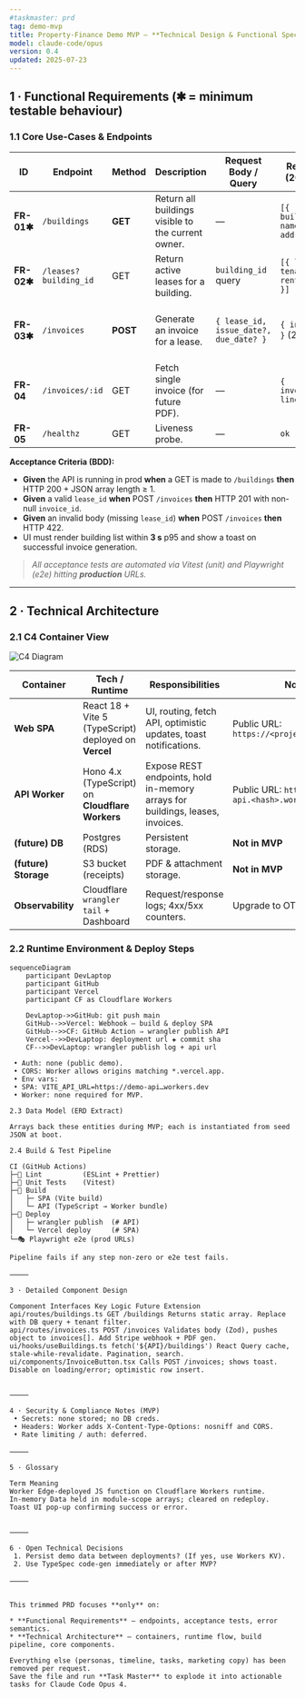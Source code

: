 ```yaml
---
#taskmaster: prd
tag: demo-mvp
title: Property-Finance Demo MVP — **Technical Design & Functional Spec**
model: claude-code/opus
version: 0.4
updated: 2025-07-23
---
```


## 1 · Functional Requirements (✱ = minimum testable behaviour)

### 1.1 Core Use-Cases & Endpoints

| ID | Endpoint | Method | Description | Request Body / Query | Response (200/201) | Error Codes |
|----|----------|--------|-------------|----------------------|--------------------|-------------|
| **FR-01✱** | `/buildings` | **GET** | Return all buildings visible to the current owner. | — | `[{ building_id, name, address }]` | 500 (server) |
| **FR-02✱** | `/leases?building_id` | GET | Return active leases for a building. | `building_id` query | `[{ lease_id, tenant_name, rent_amount }]` | 404 (unknown building) |
| **FR-03✱** | `/invoices` | **POST** | Generate an invoice for a lease. | `{ lease_id, issue_date?, due_date? }` | `{ invoice_id }` (201) | 422 (validation), 404 (unknown lease) |
| **FR-04** | `/invoices/:id` | GET | Fetch single invoice (for future PDF). | — | `{ invoice_id, lines[] }` | 404 |
| **FR-05** | `/healthz` | GET | Liveness probe. | — | `ok` | — |

**Acceptance Criteria (BDD):**

* **Given** the API is running in prod **when** a GET is made to `/buildings` **then** HTTP 200 + JSON array length ≥ 1.
* **Given** a valid `lease_id` **when** POST `/invoices` **then** HTTP 201 with non-null `invoice_id`.
* **Given** an invalid body (missing `lease_id`) **when** POST `/invoices` **then** HTTP 422.
* UI must render building list within **3 s** p95 and show a toast on successful invoice generation.

> *All acceptance tests are automated via Vitest (unit) and Playwright (e2e) hitting **production** URLs.*

---

## 2 · Technical Architecture

### 2.1 C4 Container View

![C4 Diagram](../../c4.png "Containers")

| Container | Tech / Runtime | Responsibilities | Notes |
|-----------|----------------|------------------|-------|
| **Web SPA** | React 18 + Vite 5 (TypeScript) deployed on **Vercel** | UI, routing, fetch API, optimistic updates, toast notifications. | Public URL: `https://<project>.vercel.app` |
| **API Worker** | Hono 4.x (TypeScript) on **Cloudflare Workers** | Expose REST endpoints, hold in-memory arrays for buildings, leases, invoices. | Public URL: `https://demo-api.<hash>.workers.dev` |
| **(future) DB** | Postgres (RDS) | Persistent storage. | **Not in MVP** |
| **(future) Storage** | S3 bucket (receipts) | PDF & attachment storage. | **Not in MVP** |
| **Observability** | Cloudflare `wrangler tail` + Dashboard | Request/response logs; 4xx/5xx counters. | Upgrade to OTEL later |

### 2.2 Runtime Environment & Deploy Steps

```mermaid
sequenceDiagram
    participant DevLaptop
    participant GitHub
    participant Vercel
    participant CF as Cloudflare Workers

    DevLaptop->>GitHub: git push main
    GitHub-->>Vercel: Webhook – build & deploy SPA
    GitHub-->>CF: GitHub Action ⇒ wrangler publish API
    Vercel-->>DevLaptop: deployment url ✚ commit sha
    CF-->>DevLaptop: wrangler publish log + api url

 • Auth: none (public demo).
 • CORS: Worker allows origins matching *.vercel.app.
 • Env vars:
 • SPA: VITE_API_URL=https://demo-api…workers.dev
 • Worker: none required for MVP.

2.3 Data Model (ERD Extract)

Arrays back these entities during MVP; each is instantiated from seed JSON at boot.

2.4 Build & Test Pipeline

CI (GitHub Actions)
├─🤖 Lint          (ESLint + Prettier)
├─🧪 Unit Tests    (Vitest)
├─🔧 Build
│   ├─ SPA (Vite build)
│   └─ API (TypeScript → Worker bundle)
├─🚀 Deploy
│   ├─ wrangler publish  (# API)
│   └─ Vercel deploy     (# SPA)
└─🎭 Playwright e2e (prod URLs)

Pipeline fails if any step non-zero or e2e test fails.

⸻

3 · Detailed Component Design

Component Interfaces Key Logic Future Extension
api/routes/buildings.ts GET /buildings Returns static array. Replace with DB query + tenant filter.
api/routes/invoices.ts POST /invoices Validates body (Zod), pushes object to invoices[]. Add Stripe webhook + PDF gen.
ui/hooks/useBuildings.ts fetch('${API}/buildings') React Query cache, stale-while-revalidate. Pagination, search.
ui/components/InvoiceButton.tsx Calls POST /invoices; shows toast. Disable on loading/error; optimistic row insert.


⸻

4 · Security & Compliance Notes (MVP)
 • Secrets: none stored; no DB creds.
 • Headers: Worker adds X-Content-Type-Options: nosniff and CORS.
 • Rate limiting / auth: deferred.

⸻

5 · Glossary

Term Meaning
Worker Edge-deployed JS function on Cloudflare Workers runtime.
In-memory Data held in module-scope arrays; cleared on redeploy.
Toast UI pop-up confirming success or error.


⸻

6 · Open Technical Decisions
 1. Persist demo data between deployments? (If yes, use Workers KV).
 2. Use TypeSpec code-gen immediately or after MVP?

⸻


This trimmed PRD focuses **only** on:

* **Functional Requirements** – endpoints, acceptance tests, error semantics.
* **Technical Architecture** – containers, runtime flow, build pipeline, core components.

Everything else (personas, timeline, tasks, marketing copy) has been removed per request.
Save the file and run **Task Master** to explode it into actionable tasks for Claude Code Opus 4.
